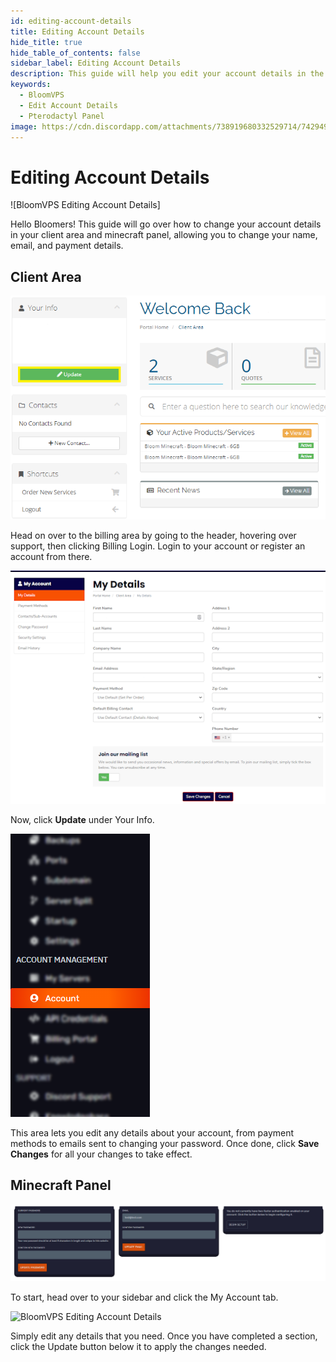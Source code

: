 ```yaml
---
id: editing-account-details
title: Editing Account Details
hide_title: true
hide_table_of_contents: false
sidebar_label: Editing Account Details
description: This guide will help you edit your account details in the billing panel, and on the minecraft panel
keywords:
  - BloomVPS
  - Edit Account Details
  - Pterodactyl Panel
image: https://cdn.discordapp.com/attachments/738919680332529714/742949816564449350/editing-account-details1.png
---
```

# Editing Account Details

![BloomVPS Editing Account Details]

Hello Bloomers! This guide will go over how to change your account details in your client area and minecraft panel, allowing you to change your name, email, and payment details.

## Client Area

![BloomVPS Editing Account Details](../static/img/editing-account-details/editing-account-details2.png)

Head on over to the billing area by going to the header, hovering over support, then clicking Billing Login. Login to your account or register an account from there. 

![BloomVPS Editing Account Details](../static/img/editing-account-details/editing-account-details3.png)

Now, click **Update** under Your Info. 

![BloomVPS Editing Account Details](../static/img/editing-account-details/editing-account-details4.png)

This area lets you edit any details about your account, from payment methods to emails sent to changing your password. Once done, click **Save Changes** for all your changes to take effect. 

## Minecraft Panel

![BloomVPS Editing Account Details](../static/img/editing-account-details/editing-account-details5.png)

To start, head over to your sidebar and click the My Account tab. 

![BloomVPS Editing Account Details](../static/img/editing-account-details/editing-account-details6.png)

Simply edit any details that you need. Once you have completed a section, click the Update button below it to apply the changes needed. 
